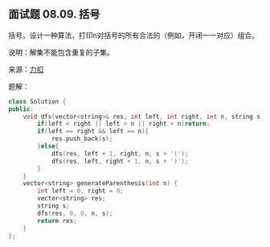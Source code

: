 ## 面试题 08.09. 括号
括号。设计一种算法，打印n对括号的所有合法的（例如，开闭一一对应）组合。

说明：解集不能包含重复的子集。

来源：[力扣](https://leetcode-cn.com/problems/bracket-lcci/)

题解：
```C++
class Solution {
public:
    void dfs(vector<string>& res, int left, int right, int n, string s){
        if(left < right || left > n || right > n)return;
        if(left == right && left == n){
            res.push_back(s);
        }else{
            dfs(res, left + 1, right, n, s + '(');
            dfs(res, left, right + 1, n, s + ')');
        }
    }
    vector<string> generateParenthesis(int n) {
        int left = 0, right = 0;
        vector<string> res;
        string s;
        dfs(res, 0, 0, n, s);
        return res;
    }
};
```
